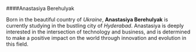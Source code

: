 ####Anastasiya Berehulyak

Born in the beautiful country of *Ukraine*, **Anastasiya Berehulyak** is currently studying in the bustling city of *Hyderabad*. Anastasiya is deeply interested in the intersection of technology and business, and is determined to make a positive impact on the world through innovation and evolution in this field.
